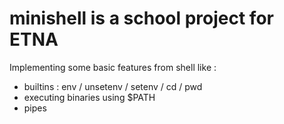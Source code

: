 # minishell is a school project for ETNA

Implementing some basic features from shell like :

- builtins : env / unsetenv / setenv / cd / pwd
- executing binaries using $PATH
- pipes
